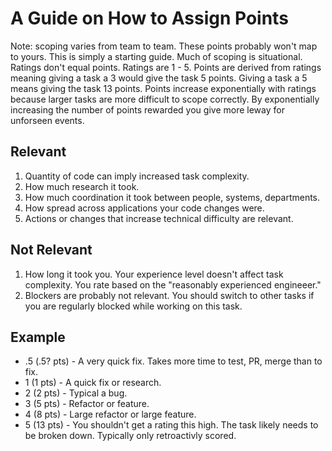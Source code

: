 # A Guide on How to Assign Points
Note: scoping varies from team to team. These points probably won't map to yours. This is simply a starting guide. Much of scoping is situational.
Ratings don't equal points. Ratings are 1 - 5. Points are derived from ratings meaning giving a task a 3 would give the task 5 points. Giving a task a 5 means giving the task 13 points. Points increase exponentially with ratings because larger tasks are more difficult to scope correctly. By exponentially increasing the number of points rewarded you give more leway for unforseen events.
## Relevant
1. Quantity of code can imply increased task complexity.
2. How much research it took.
3. How much coordination it took between people, systems, departments.
4. How spread across applications your code changes were.
5. Actions or changes that increase technical difficulty are relevant.
## Not Relevant
1. How long it took you. Your experience level doesn't affect task complexity. You rate based on the "reasonably experienced engineeer."
2. Blockers are probably not relevant. You should switch to other tasks if you are regularly blocked while working on this task.
## Example
- .5 (.5? pts) - A very quick fix. Takes more time to test, PR, merge than to fix.
- 1 (1 pts) - A quick fix or research.
- 2 (2 pts) - Typical a bug.
- 3 (5 pts) - Refactor or feature.
- 4 (8 pts) - Large refactor or large feature.
- 5 (13 pts) - You shouldn't get a rating this high. The task likely needs to be broken down. Typically only retroactivly scored.
